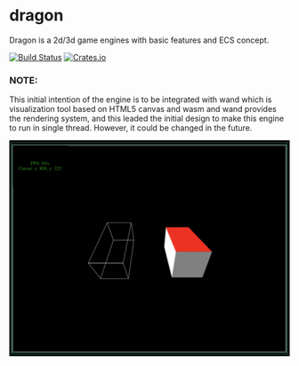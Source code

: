 # dragon
Dragon is a 2d/3d game engines with basic features and ECS concept.

[![Build Status][travis-image]][travis-url]  [![Crates.io][s2]][ci]

### NOTE:

This initial intention of the engine is to be integrated with wand which is visualization tool based on HTML5 canvas and wasm and wand provides the rendering system, and this leaded the initial design to make this engine to run in single thread. However, it could be changed in the future.  

<p align="center">
  <img src="https://raw.githubusercontent.com/devfans/dragon/master/demo.png" alt="dragon sample"/>
</p>

[s2]: https://img.shields.io/crates/v/dragon.svg
[ci]: https://crates.io/crates/dragon/
[travis-image]: https://img.shields.io/travis/devfans/moba-proto/master.svg
[travis-url]: https://travis-ci.org/devfans/dragon


